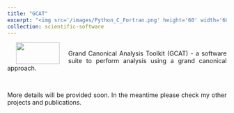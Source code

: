 ```yaml
---
title: "GCAT"
excerpt: "<img src='/images/Python_C_Fortran.png' height='60' width='60' align='left' hspace='20'> Grand Canonical Analysis Toolkit (GCAT) - a software suite to perform analysis using a grand canonical approach."
collection: scientific-software
---
```

<p style="text-align:justify;">
<style>
img {
    float: left;
}
</style>
<p style="text-align:justify;">
<img src='/images/Python_C_Fortran.png' height='50' width='100' align='100' hspace='20'><br> Grand Canonical Analysis Toolkit (GCAT) - a software suite to perform analysis using a grand canonical approach.
</p>
<br>
<p style="text-align:justify;">
More details will be provided soon. In the meantime please check my other projects and publications.
</p>